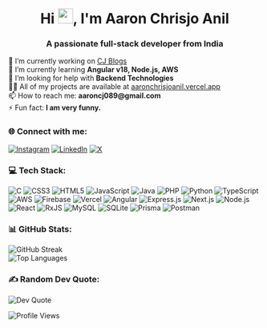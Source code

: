 <h1 align="center">Hi <img src="https://media.giphy.com/media/hvRJCLFzcasrR4ia7z/giphy.gif" width="30px">, I'm Aaron Chrisjo Anil</h1>
<h3 align="center">A passionate full-stack developer from India</h3>

<p align="left">
  🔭 I’m currently working on <a href="https://cj-blogs.vercel.app/home" target="_blank">CJ Blogs</a><br>
  🌱 I’m currently learning <strong>Angular v18, Node.js, AWS</strong><br>
  🤝 I’m looking for help with <strong>Backend Technologies</strong><br>
  👨‍💻 All of my projects are available at <a href="https://aaronchrisjoanil.vercel.app/" target="_blank">aaronchrisjoanil.vercel.app</a><br>
  📫 How to reach me: <strong>aaroncj089@gmail.com</strong><br>
  ⚡ Fun fact: <strong>I am very funny.</strong>
</p>

<h3 align="left">🌐 Connect with me:</h3>
<p align="left">
  <a href="https://instagram.com/aaronchrisjo" target="_blank"><img src="https://img.shields.io/badge/Instagram-%23E4405F.svg?logo=Instagram&logoColor=white" alt="Instagram"/></a>
  <a href="https://linkedin.com/in/aaronchrisjo" target="_blank"><img src="https://img.shields.io/badge/LinkedIn-%230077B5.svg?logo=linkedin&logoColor=white" alt="LinkedIn"/></a>
  <a href="https://x.com/aaron__cj" target="_blank"><img src="https://img.shields.io/badge/X-black.svg?logo=X&logoColor=white" alt="X"/></a>
</p>

<h3 align="left">💻 Tech Stack:</h3>
<p align="left">
  <img src="https://img.shields.io/badge/c-%2300599C.svg?style=for-the-badge&logo=c&logoColor=white" alt="C"/>
  <img src="https://img.shields.io/badge/css3-%231572B6.svg?style=for-the-badge&logo=css3&logoColor=white" alt="CSS3"/>
  <img src="https://img.shields.io/badge/html5-%23E34F26.svg?style=for-the-badge&logo=html5&logoColor=white" alt="HTML5"/>
  <img src="https://img.shields.io/badge/javascript-%23323330.svg?style=for-the-badge&logo=javascript&logoColor=%23F7DF1E" alt="JavaScript"/>
  <img src="https://img.shields.io/badge/java-%23ED8B00.svg?style=for-the-badge&logo=openjdk&logoColor=white" alt="Java"/>
  <img src="https://img.shields.io/badge/php-%23777BB4.svg?style=for-the-badge&logo=php&logoColor=white" alt="PHP"/>
  <img src="https://img.shields.io/badge/python-3670A0?style=for-the-badge&logo=python&logoColor=ffdd54" alt="Python"/>
  <img src="https://img.shields.io/badge/typescript-%23007ACC.svg?style=for-the-badge&logo=typescript&logoColor=white" alt="TypeScript"/>
  <img src="https://img.shields.io/badge/AWS-%23FF9900.svg?style=for-the-badge&logo=amazon-aws&logoColor=white" alt="AWS"/>
  <img src="https://img.shields.io/badge/firebase-%23039BE5.svg?style=for-the-badge&logo=firebase" alt="Firebase"/>
  <img src="https://img.shields.io/badge/vercel-%23000000.svg?style=for-the-badge&logo=vercel&logoColor=white" alt="Vercel"/>
  <img src="https://img.shields.io/badge/angular-%23DD0031.svg?style=for-the-badge&logo=angular&logoColor=white" alt="Angular"/>
  <img src="https://img.shields.io/badge/express.js-%23404d59.svg?style=for-the-badge&logo=express&logoColor=%2361DAFB" alt="Express.js"/>
  <img src="https://img.shields.io/badge/Next-black?style=for-the-badge&logo=next.js&logoColor=white" alt="Next.js"/>
  <img src="https://img.shields.io/badge/node.js-6DA55F?style=for-the-badge&logo=node.js&logoColor=white" alt="Node.js"/>
  <img src="https://img.shields.io/badge/react-%2320232a.svg?style=for-the-badge&logo=react&logoColor=%2361DAFB" alt="React"/>
  <img src="https://img.shields.io/badge/rxjs-%23B7178C.svg?style=for-the-badge&logo=reactivex&logoColor=white" alt="RxJS"/>
  <img src="https://img.shields.io/badge/mysql-4479A1.svg?style=for-the-badge&logo=mysql&logoColor=white" alt="MySQL"/>
  <img src="https://img.shields.io/badge/sqlite-%2307405e.svg?style=for-the-badge&logo=sqlite&logoColor=white" alt="SQLite"/>
  <img src="https://img.shields.io/badge/Prisma-3982CE?style=for-the-badge&logo=Prisma&logoColor=white" alt="Prisma"/>
  <img src="https://img.shields.io/badge/Postman-FF6C37?style=for-the-badge&logo=postman&logoColor=white" alt="Postman"/>
</p>

<h3 align="left">📊 GitHub Stats:</h3>
<p align="left">
  <img src="https://github-readme-streak-stats.herokuapp.com/?user=aaronchrisjo&theme=dark&hide_border=false" alt="GitHub Streak"/>
  <br/>
  <img src="https://github-readme-stats.vercel.app/api/top-langs/?username=aaronchrisjo&theme=dark&hide_border=false&include_all_commits=true&count_private=true&layout=compact" alt="Top Languages"/>
</p>

<h3 align="left">✍️ Random Dev Quote:</h3>
<p align="left">
  <img src="https://quotes-github-readme.vercel.app/api?type=horizontal&theme=radical" alt="Dev Quote"/>
</p>

<p align="left">
  <img src="https://visitcount.itsvg.in/api?id=aaronchrisjo&icon=0&color=0" alt="Profile Views"/>
</p>
